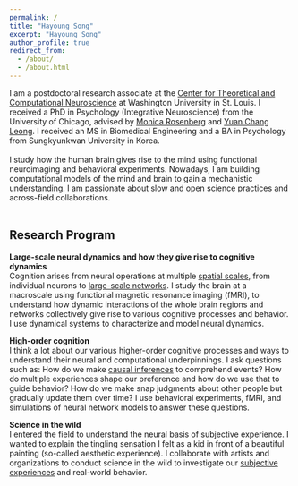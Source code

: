 ```yaml
---
permalink: /
title: "Hayoung Song"
excerpt: "Hayoung Song"
author_profile: true
redirect_from: 
  - /about/
  - /about.html
---
```


I am a postdoctoral research associate at the [Center for Theoretical and Computational Neuroscience](https://ctcn.wustl.edu/) at Washington University in St. Louis. I received a PhD in Psychology (Integrative Neuroscience) from the University of Chicago, advised by [Monica Rosenberg](https://cablab.uchicago.edu/) and [Yuan Chang Leong](https://mcnlab.uchicago.edu/). I received an MS in Biomedical Engineering and a BA in Psychology from Sungkyunkwan University in Korea.
<br/>
<br/>
I study how the human brain gives rise to the mind using functional neuroimaging and behavioral experiments. Nowadays, I am building computational models of the mind and brain to gain a mechanistic understanding. I am passionate about slow and open science practices and across-field collaborations.
<br/>
<br/>
## Research Program

**Large-scale neural dynamics and how they give rise to cognitive dynamics**<br/>
Cognition arises from neural operations at multiple [spatial scales](https://doi.org/10.1016/j.tics.2024.09.009), from individual neurons to [large-scale networks](https://doi.org/10.7554/eLife.85487). I study the brain at a macroscale using functional magnetic resonance imaging (fMRI), to understand how dynamic interactions of the whole brain regions and networks collectively give rise to various cognitive processes and behavior. I use dynamical systems to characterize and model neural dynamics.

**High-order cognition**<br/>
I think a lot about our various higher-order cognitive processes and ways to understand their neural and computational underpinnings. I ask questions such as: How do we make [causal inferences](https://www.biorxiv.org/content/10.1101/2025.03.12.642853v1) to comprehend events? How do multiple experiences shape our preference and how do we use that to guide behavior? How do we make snap judgments about other people but gradually update them over time? I use behavioral experiments, fMRI, and simulations of neural network models to answer these questions.

**Science in the wild**<br/>
I entered the field to understand the neural basis of subjective experience. I wanted to explain the tingling sensation I felt as a kid in front of a beautiful painting (so-called aesthetic experience). I collaborate with artists and organizations to conduct science in the wild to investigate our [subjective experiences](https://www.artsscienceculture.uchicago.edu/202223-grantees-1-1) and real-world behavior.<br/>
<br/>
<br/>

